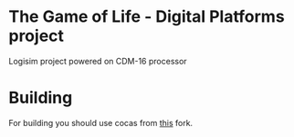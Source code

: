 # The Game of Life - Digital Platforms project

Logisim project powered on CDM-16 processor

# Building

For building you should use cocas from [this](https://github.com/Proletcultist/cdm-devkit-macro-improvements) fork.
